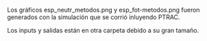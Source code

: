 Los gráficos esp_neutr_metodos.png y esp_fot-metodos.png fueron generados con la simulación que se corrió inluyendo PTRAC. 

Los inputs y salidas están en otra carpeta debido a su gran tamaño.
